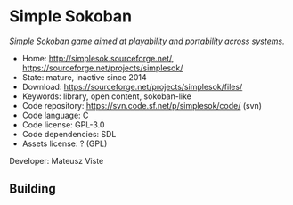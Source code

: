 # Simple Sokoban

_Simple Sokoban game aimed at playability and portability across systems._

- Home: http://simplesok.sourceforge.net/, https://sourceforge.net/projects/simplesok/
- State: mature, inactive since 2014
- Download: https://sourceforge.net/projects/simplesok/files/
- Keywords: library, open content, sokoban-like
- Code repository: https://svn.code.sf.net/p/simplesok/code/ (svn)
- Code language: C
- Code license: GPL-3.0
- Code dependencies: SDL
- Assets license: ? (GPL)

Developer: Mateusz Viste

## Building
